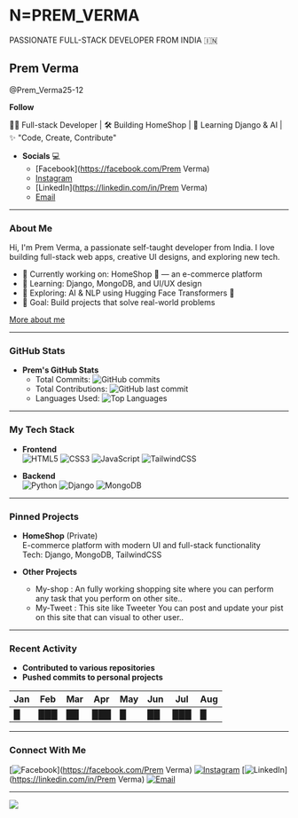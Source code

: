 # N=PREM_VERMA
PASSIONATE FULL-STACK DEVELOPER FROM INDIA 🇮🇳  

## Prem Verma
@Prem_Verma25-12

**Follow**

👨‍💻 Full-stack Developer | 🛠️ Building HomeShop | 🌱 Learning Django & AI | ✨ "Code, Create, Contribute"

- **Socials** 💻
  - [Facebook](https://facebook.com/Prem Verma)
  - [Instagram](https://instagram.com/mainpremhun_)
  - [LinkedIn](https://linkedin.com/in/Prem Verma)
  - [Email](mailto:premv6264@gmail.com)

---

### About Me

Hi, I'm Prem Verma, a passionate self-taught developer from India. I love building full-stack web apps, creative UI designs, and exploring new tech.

- 🔭 Currently working on: HomeShop 🛒 — an e-commerce platform
- 🌱 Learning: Django, MongoDB, and UI/UX design
- 🧠 Exploring: AI & NLP using Hugging Face Transformers 🤖
- 🎯 Goal: Build projects that solve real-world problems

[More about me](#)

---

### GitHub Stats

- **Prem's GitHub Stats**  
  - Total Commits: ![GitHub commits](https://img.shields.io/github/commit-activity/m/Prem_Verma25-12/Prem_Verma25-12)
  - Total Contributions: ![GitHub last commit](https://img.shields.io/github/last-commit/Prem_Verma25-12/Prem_Verma25-12)
  - Languages Used: ![Top Languages](https://img.shields.io/github/languages/top/Prem_Verma25-12/Prem_Verma25-12)

---

### My Tech Stack

- **Frontend**  
  ![HTML5](https://img.shields.io/badge/html5-%23E34F26.svg?style=flat&logo=html5&logoColor=white)
  ![CSS3](https://img.shields.io/badge/css3-%231572B6.svg?style=flat&logo=css3&logoColor=white)
  ![JavaScript](https://img.shields.io/badge/javascript-%23323330.svg?style=flat&logo=javascript&logoColor=%23F7DF1E)
  ![TailwindCSS](https://img.shields.io/badge/tailwindcss-%2338B2AC.svg?style=flat&logo=tailwind-css&logoColor=white)

- **Backend**  
  ![Python](https://img.shields.io/badge/python-3670A0?style=flat&logo=python&logoColor=ffdd54)
  ![Django](https://img.shields.io/badge/django-%23092E20.svg?style=flat&logo=django&logoColor=white)
  ![MongoDB](https://img.shields.io/badge/MongoDB-%234ea94b.svg?style=flat&logo=mongodb&logoColor=white)

---

### Pinned Projects

- **HomeShop** (Private)  
  E-commerce platform with modern UI and full-stack functionality  
  Tech: Django, MongoDB, TailwindCSS  

- **Other Projects**  
  - My-shop : An fully working shopping site where you can perform any task that you perform on other site..
  - My-Tweet : This site like Tweeter You can post and update your pist on this site that can visual to other user..

---

### Recent Activity

- **Contributed to various repositories**  
- **Pushed commits to personal projects**  

| Jan | Feb | Mar | Apr | May | Jun | Jul | Aug |
|-----|-----|-----|-----|-----|-----|-----|-----|
| █   | ███ | ██  | ███ | █   | ██  | ███ | █   |

---

### Connect With Me

[![Facebook](https://img.shields.io/badge/Facebook-%231877F2.svg?logo=Facebook&logoColor=white)](https://facebook.com/Prem Verma) 
[![Instagram](https://img.shields.io/badge/Instagram-%23E4405F.svg?logo=Instagram&logoColor=white)](https://instagram.com/mainpremhun_) 
[![LinkedIn](https://img.shields.io/badge/LinkedIn-%230077B5.svg?logo=linkedin&logoColor=white)](https://linkedin.com/in/Prem Verma) 
[![Email](https://img.shields.io/badge/Email-D14836?logo=gmail&logoColor=white)](mailto:premv6264@gmail.com)

---

![](https://visitcount.itsvg.in/api?id=Prem_Verma25-12&icon=2&color=5)
